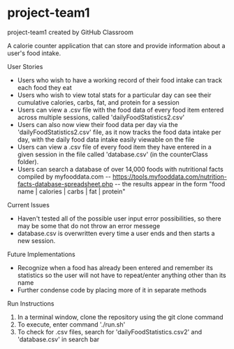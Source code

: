 # project-team1
project-team1 created by GitHub Classroom

A calorie counter application that can store and provide information
about a user's food intake. 

User Stories
- Users who wish to have a working record of their food intake can track each food they eat
- Users who wish to view total stats for a particular day can see their cumulative calories,
  carbs, fat, and protein for a session
- Users can view a .csv file with the food data of every food item entered across multiple sessions, called 'dailyFoodStatistics2.csv'
- Users can also now view their food data per day via the 'dailyFoodStatistics2.csv' file, as it now tracks the food data intake per day, with the daily food data intake easily viewable on the file
- Users can view a .csv file of every food item they have entered in a given session in the file called 'database.csv' (in the counterClass folder).  
- Users can search a database of over 14,000 foods with nutritional facts compiled by myfooddata.com -- https://tools.myfooddata.com/nutrition-facts-database-spreadsheet.php -- the results appear in the form "food name | calories | carbs | fat | protein"
  
Current Issues
- Haven't tested all of the possible user input error possibilities, so there may be some that do not throw an error messege
- database.csv is overwritten every time a user ends and then starts a new session. 
 
Future Implementations
- Recognize when a food has already been entered and remember its statistics so the user
  will not have to repeat/enter anything other than its name
- Further condense code by placing more of it in separate methods
  
Run Instructions
  1. In a terminal window, clone the repository using the git clone command
  2. To execute, enter command './run.sh'
  3. To check for .csv files, search for 'dailyFoodStatistics.csv2' and 'database.csv' in search bar
